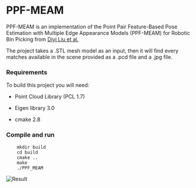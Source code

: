 # PPF-MEAM
PPF-MEAM is an implementation of the Point Pair Feature-Based Pose Estimation with Multiple Edge Appearance Models (PPF-MEAM) for Robotic Bin Picking from [Diyi Liu et al.](https://www.mdpi.com/1424-8220/18/8/2719/htm)

The project takes a .STL mesh model as an input, then it will find every matches available in the scene provided as a .pcd file and a .jpg file.

### Requirements
To build this project you will need:

* Point Cloud Library (PCL 1.7)

* Eigen library 3.0

* cmake 2.8

### Compile and run
```
    mkdir build
    cd build
    cmake ..
    make
    ./PPF_MEAM
```
![Result](https://github.com/ktgiahieu/PPF-MEAM/blob/master/images/nap.PNG)
